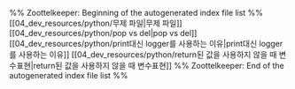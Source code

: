 %% Zoottelkeeper: Beginning of the autogenerated index file list  %%
 [[04_dev_resources/python/무제 파일|무제 파일]]
 [[04_dev_resources/python/pop vs del|pop vs del]]
 [[04_dev_resources/python/print대신 logger를 사용하는 이유|print대신 logger를 사용하는 이유]]
 [[04_dev_resources/python/return된 값을 사용하지 않을 때 변수표현|return된 값을 사용하지 않을 때 변수표현]]
%% Zoottelkeeper: End of the autogenerated index file list  %%
